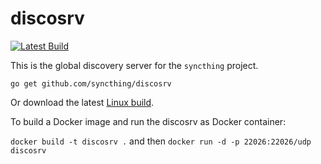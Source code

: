 discosrv
========

[![Latest Build](http://img.shields.io/jenkins/s/http/build.syncthing.net/discosrv.svg?style=flat-square)](http://build.syncthing.net/job/discosrv/lastBuild/)

This is the global discovery server for the `syncthing` project.

`go get github.com/syncthing/discosrv`

Or download the latest [Linux build](http://build.syncthing.net/job/discosrv/lastSuccessfulBuild/artifact/).

To build a Docker image and run the discosrv as Docker container:

`docker build -t discosrv .` and then
`docker run -d -p 22026:22026/udp discosrv`
